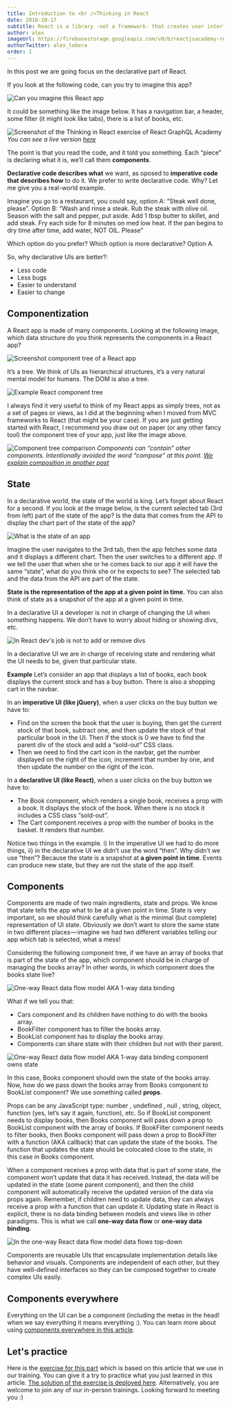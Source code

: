 ```yaml
---
title: Introduction to <br />Thinking in React
date: 2018-10-17
subtitle: React is a library -not a framework- that creates user interfaces; and it does in a predictable, efficient, and declarative way
author: alex
imageUrl: https://firebasestorage.googleapis.com/v0/b/reactjsacademy-react.appspot.com/o/blog%20post%20images%2Fintro-thinking-in-react%2Fthink-outside-box.jpeg?alt=media
authorTwitter: alex_lobera
order: 1
---
```


In this post we are going focus on the declarative part of React.

If you look at the following code, can you try to imagine this app?

<img placeholder-height="248px" src="https://firebasestorage.googleapis.com/v0/b/reactjsacademy-react.appspot.com/o/blog%20post%20images%2Fintro-thinking-in-react%2Fcan-you-imagine-this.png?alt=media" alt="Can you imagine this React app"></img>

It could be something like the image below. It has a navigation bar, a header, some filter (it might look like tabs), there is a list of books, etc.

<img placeholder-height="417px" src="https://firebasestorage.googleapis.com/v0/b/reactjsacademy-react.appspot.com/o/blog%20post%20images%2Fintro-thinking-in-react%2Freactjs-academy-exercise.png?alt=media" alt="Screenshot of the Thinking in React exercise of React GraphQL Academy"></img>
_You can see a live version [here](https://thinking-in-react.reactjs.academy/)_

The point is that you read the code, and it told you something. Each “piece” is declaring what it is, we’ll call them **components**.

**Declarative code describes what** we want, as oposed to **imperative code that describes how** to do it. We prefer to write declarative code. Why? Let me give you a real-world example.

Imagine you go to a restaurant, you could say, option A: “Steak well done, please”. Option B: “Wash and rinse a steak. Rub the steak with olive oil. Season with the salt and pepper, put aside. Add 1 tbsp butter to skillet, and add steak. Fry each side for 8 minutes on med low heat. If the pan begins to dry time after time, add water, NOT OIL. Please”

Which option do you prefer? Which option is more declarative? Option A.

So, why declarative UIs are better?:

- Less code
- Less bugs
- Easier to understand
- Easier to change

## Componentization

A React app is made of many components. Looking at the following image, which data structure do you think represents the components in a React app?

<img placeholder-height="301px" src="https://firebasestorage.googleapis.com/v0/b/reactjsacademy-react.appspot.com/o/blog%20post%20images%2Fintro-thinking-in-react%2Fscreenshot-component-tree.png?alt=media" alt="Screenshot component tree of a React app"></img>

It’s a tree. We think of UIs as hierarchical structures, it’s a very natural mental model for humans. The DOM is also a tree.

<img placeholder-height="302px" src="https://firebasestorage.googleapis.com/v0/b/reactjsacademy-react.appspot.com/o/blog%20post%20images%2Fintro-thinking-in-react%2Fcomponent-tree.png?alt=media" alt="Example React component tree"></img>

I always find it very useful to think of my React apps as simply trees, not as a set of pages or views, as I did at the beginning when I moved from MVC frameworks to React (that might be your case). If you are just getting started with React, I recommend you draw out on paper (or any other fancy tool) the component tree of your app, just like the image above.

<img placeholder-height="241px" src="https://firebasestorage.googleapis.com/v0/b/reactjsacademy-react.appspot.com/o/blog%20post%20images%2Fintro-thinking-in-react%2Fcomponent-tree-comparison.png?alt=media" alt="Component tree comparison"></img>
_Components can “contain” other components. Intentionally avoided the word “compose” at this point. [We explain composition in another post](/blog/react-is-all-about-composition-react-hooks-render-props-hocs)</a>_

## State

In a declarative world, the state of the world is king. Let’s forget about React for a second. If you look at the image below, is the current selected tab (3rd from left) part of the state of the app? Is the data that comes from the API to display the chart part of the state of the app?

<img placeholder-height="266px" src="https://firebasestorage.googleapis.com/v0/b/reactjsacademy-react.appspot.com/o/blog%20post%20images%2Fintro-thinking-in-react%2Fapp-state.png?alt=media" alt="What is the state of an app"></img>

Imagine the user navigates to the 3rd tab, then the app fetches some data and it displays a different chart. Then the user switches to a different app. If we tell the user that when she or he comes back to our app it will have the same “state”, what do you think she or he expects to see?
The selected tab and the data from the API are part of the state.

**State is the representation of the app at a given point in time.** You can also think of state as a snapshot of the app at a given point in time.

In a declarative UI a developer is not in charge of changing the UI when something happens. We don’t have to worry about hiding or showing divs, etc.

<img placeholder-height="330px" src="https://firebasestorage.googleapis.com/v0/b/reactjsacademy-react.appspot.com/o/blog%20post%20images%2Fintro-thinking-in-react%2Fno-jquery.png?alt=media" alt="In React dev's job is not to add or remove divs"></img>

In a declarative UI we are in charge of receiving state and rendering what the UI needs to be, given that particular state.

**Example**
Let’s consider an app that displays a list of books, each book displays the current stock and has a buy button. There is also a shopping cart in the navbar.

In an **imperative UI (like jQuery)**, when a user clicks on the buy button we have to:

- Find on the screen the book that the user is buying, then get the current stock of that book, subtract one, and then update the stock of that particular book in the UI. Then if the stock is 0 we have to find the parent div of the stock and add a “sold-out” CSS class.
- Then we need to find the cart icon in the navbar, get the number displayed on the right of the icon, increment that number by one, and then update the number on the right of the icon.

In a **declarative UI (like React)**, when a user clicks on the buy button we have to:

- The Book component, which renders a single book, receives a prop with a book. It displays the stock of the book. When there is no stock it includes a CSS class “sold-out”.
- The Cart component receives a prop with the number of books in the basket. It renders that number.

Notice two things in the example. i) In the imperative UI we had to do more things, ii) in the declarative UI we didn’t use the word “then”. Why didn’t we use “then”? Because the state is a snapshot at **a given point in time**. Events can produce new state, but they are not the state of the app itself.

<marketingcard text="🎉🎉 New course - GraphQL Bootcamp! 🎉🎉" to="/graphql/training/bootcamp/?utm_medium=direct&utm_source=blog&utm_campaign=graphql_exp" button-text="Learn GraphQL"></marketingcard>

## Components

Components are made of two main ingredients, state and props. We know that state tells the app what to be at a given point in time. State is very important, so we should think carefully what is the minimal (but complete) representation of UI state. Obviously we don’t want to store the same state in two different places — imagine we had two different variables telling our app which tab is selected, what a mess!

Considering the following component tree, if we have an array of books that is part of the state of the app, which component should be in charge of managing the books array? In other words, in which component does the books state live?

<img placeholder-height="331px" src="https://firebasestorage.googleapis.com/v0/b/reactjsacademy-react.appspot.com/o/blog%20post%20images%2Fintro-thinking-in-react%2Flifting-state-1.png?alt=media" alt="One-way React data flow model AKA 1-way data binding"></img>

What if we tell you that:

- Cars component and its children have nothing to do with the books array.
- BookFilter component has to filter the books array.
- BookList component has to display the books array.
- Components can share state with their children but not with their parent.

<img placeholder-height="303px" src="https://firebasestorage.googleapis.com/v0/b/reactjsacademy-react.appspot.com/o/blog%20post%20images%2Fintro-thinking-in-react%2Flifting-state-2.png?alt=media" alt="One-way React data flow model AKA 1-way data binding component owns state"></img>

In this case, Books component should own the state of the books array. Now, how do we pass down the books array from Books component to BookList component? We use something called **props**.

Props can be any JavaScript type: number , undefined , null , string, object, function (yes, let’s say it again, function), etc. So if BookList component needs to display books, then Books component will pass down a prop to BookList component with the array of books. If BookFilter component needs to filter books, then Books component will pass down a prop to BookFilter with a function (AKA callback) that can update the state of the books. The function that updates the state should be colocated close to the state, in this case in Books component.

When a component receives a prop with data that is part of some state, the component won’t update that data it has received. Instead, the data will be updated in the state (some parent component), and then the child component will automatically receive the updated version of the data via props again. Remember, if children need to update data, they can always receive a prop with a function that can update it. Updating state in React is explicit, there is no data binding between models and views like in other paradigms. This is what we call **one-way data flow** or **one-way data binding**.

<img placeholder-height="295px" src="https://firebasestorage.googleapis.com/v0/b/reactjsacademy-react.appspot.com/o/blog%20post%20images%2Fintro-thinking-in-react%2Flifting-state-3.png?alt=media" alt="In the one-way React data flow model data flows top-down"></img>

Components are reusable UIs that encapsulate implementation details like behavior and visuals. Components are independent of each other, but they have well-defined interfaces so they can be composed together to create complex UIs easily.

## Components everywhere

Everything on the UI can be a component (including the metas in the head! when we say everything it means everything :). You can learn more about using [components everywhere in this article](/blog/styling-in-react/#components-everywhere).

## Let's practice

Here is the [exercise for this part](https://github.com/reactjsacademy/thinking-in-react) which is based on this article that we use in our training. You can give it a try to practice what you just learned in this article. [The solution of the exercise is deployed here](https://thinking-in-react.reactjs.academy). Alternatively, you are welcome to join any of our in-person trainings. Looking forward to meeting you :)
